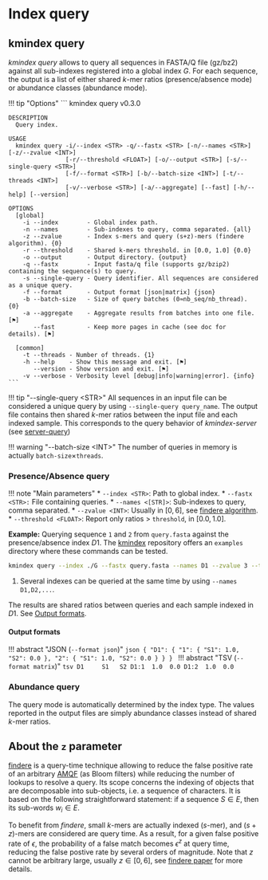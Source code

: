 # Index query

## **kmindex query**

*kmindex query* allows to query all sequences in FASTA/Q file (gz/bz2) against all sub-indexes registered into a global index $G$. For each sequence, the output is a list of either shared $k$-mer ratios (presence/absence mode) or abundance classes (abundance mode).

!!! tip "Options"
    ```
    kmindex query v0.3.0

    DESCRIPTION
      Query index.

    USAGE
      kmindex query -i/--index <STR> -q/--fastx <STR> [-n/--names <STR>] [-z/--zvalue <INT>]
                    [-r/--threshold <FLOAT>] [-o/--output <STR>] [-s/--single-query <STR>]
                    [-f/--format <STR>] [-b/--batch-size <INT>] [-t/--threads <INT>]
                    [-v/--verbose <STR>] [-a/--aggregate] [--fast] [-h/--help] [--version]

    OPTIONS
      [global]
        -i --index        - Global index path.
        -n --names        - Sub-indexes to query, comma separated. {all}
        -z --zvalue       - Index s-mers and query (s+z)-mers (findere algorithm). {0}
        -r --threshold    - Shared k-mers threshold. in [0.0, 1.0] {0.0}
        -o --output       - Output directory. {output}
        -q --fastx        - Input fasta/q file (supports gz/bzip2) containing the sequence(s) to query.
        -s --single-query - Query identifier. All sequences are considered as a unique query.
        -f --format       - Output format [json|matrix] {json}
        -b --batch-size   - Size of query batches (0≈nb_seq/nb_thread). {0}
        -a --aggregate    - Aggregate results from batches into one file. [⚑]
           --fast         - Keep more pages in cache (see doc for details). [⚑]

      [common]
        -t --threads - Number of threads. {1}
        -h --help    - Show this message and exit. [⚑]
           --version - Show version and exit. [⚑]
        -v --verbose - Verbosity level [debug|info|warning|error]. {info}
    ```

!!! tip "--single-query <STR\>"
    All sequences in an input file can be considered a unique query by using `--single-query query_name`. The output file contains then shared $k$-mer ratios between the input file and each indexed sample. This corresponds to the query behavior of *kmindex-server* (see [server-query](server-query.md))


!!! warning "--batch-size <INT\>"
    The number of queries in memory is actually `batch-size`$\times$`threads`.


### Presence/Absence query

!!! note "Main parameters"
    * `--index <STR>`: Path to global index.
    * `--fastx <STR>:` File containing queries.
    * `--names <[STR]>`: Sub-indexes to query, comma separated.
    * `--zvalue <INT>`: Usually in $[0,6]$, see [findere algorithm]().
    * `--threshold <FLOAT>`: Report only ratios > `threshold`, in $[0.0,1.0]$.

**Example:** Querying sequence `1` and `2` from `query.fasta` against the presence/absence index $D1$. The [kmindex](https://github.com/tlemane/kmindex) repository offers an `examples` directory where these commands can be tested.

```bash
kmindex query --index ./G --fastx query.fasta --names D1 --zvalue 3 --threshold 0 # (1)!
```

1. Several indexes can be queried at the same time by using `--names D1,D2,...`.

The results are shared ratios between queries and each sample indexed in $D1$. See [Output formats](#output-formats).

#### Output formats

!!! abstract "JSON (`--format json`)"
    ```json
    {
        "D1": {
            "1": {
                "S1": 1.0,
                "S2": 0.0
            },
            "2": {
                "S1": 1.0,
                "S2": 0.0
            }
        }
    }
    ```
!!! abstract "TSV (`--format matrix`)"
    ```tsv
    D1     S1   S2
    D1:1  1.0  0.0
    D1:2  1.0  0.0
    ```

### Abundance query

The query mode is automatically determined by the index type. The values reported in the output files are simply abundance classes instead of shared $k$-mer ratios.

## About the `z` parameter

 [findere](https://github.com/lrobidou/findere) is a query-time technique allowing to reduce the false positive rate of an arbitrary [AMQF](https://en.wikipedia.org/wiki/Approximate_Membership_Query_Filter) (as Bloom filters) while reducing the number of lookups to resolve a query. Its scope concerns the indexing of objects that are decomposable into sub-objects, i.e. a sequence of characters. It is based on the following straightforward statement: if a sequence $S \in E$, then its sub-words $w_i \in E$.

To benefit from *findere*, small $k$-mers are actually indexed ($s$-mer), and ($s+z$)-mers are considered are query time. As a result, for a given false positive rate of $\epsilon$, the probability of a false match becomes $\epsilon^z$ at query time, reducing the false postive rate by several orders of magnitude. Note that $z$ cannot be arbitrary large, usually $z \in [0, 6]$, see [findere paper](http://dx.doi.org/10.1007/978-3-030-86692-1_13) for more details.

